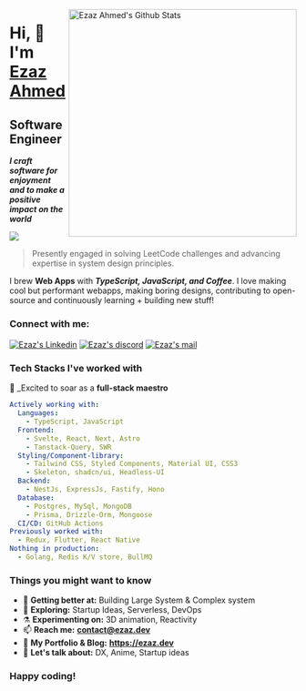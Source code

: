 [<img align="right" width="400" src="https://github-readme-stats.vercel.app/api?username=ezaz-ahmed&&show_icons=true&theme=tokyonight&count_private=true" alt="Ezaz Ahmed's Github Stats"/>](https://github.com/ezaz-ahmed)

# Hi, 👋 I'm [**Ezaz Ahmed**](https://ezaz.dev)

## Software Engineer

_**I craft software for enjoyment and to make a positive impact on the world**_

![](https://komarev.com/ghpvc/?username=ezaz-ahmed&color=blueviolet)

> Presently engaged in solving LeetCode challenges and advancing expertise in system design principles.

I brew **Web Apps** with **_TypeScript, JavaScript, and Coffee_**.
I love making cool but performant webapps, making boring designs, contributing to open-source and continuously learning + building new stuff!

<h3 align="left">Connect with me:</h3>
<p align="left">
<a href="https://www.linkedin.com/in/ezaz7/" target="blank"><img align="center" src="https://img.shields.io/badge/Linkedin-0077b5.svg?style=for-the-badge&logo=Linkedin&logoColor=white" alt="Ezaz's Linkedin" /></a>
<a href="https://discord.com/users/gambit9980" target="blank"><img align="center" src="https://img.shields.io/badge/Discord-424549.svg?style=for-the-badge&logo=discord&logoColor=white" alt="Ezaz's discord"/></a>
<a href="mailto:contact@ezaz.dev" target="blank"><img align="center" src="https://img.shields.io/badge/MAIL-f2a60c.svg?style=for-the-badge&logo=gmail&logoColor=white" alt="Ezaz's mail" /></a>

<p>

### Tech Stacks I've worked with

🚀 \_Excited to soar as a **full-stack maestro**

```yaml
Actively working with:
  Languages:
    - TypeScript, JavaScript
  Frontend:
    - Svelte, React, Next, Astro
    - Tanstack-Query, SWR
  Styling/Component-library:
    - Tailwind CSS, Styled Components, Material UI, CSS3
    - Skeleton, shadcn/ui, Headless-UI
  Backend:
    - NestJs, ExpressJs, Fastify, Hono
  Database:
    - Postgres, MySql, MongoDB
    - Prisma, Drizzle-Orm, Mongoose
  CI/CD: GitHub Actions
Previously worked with:
  - Redux, Flutter, React Native
Nothing in production:
  - Golang, Redis K/V store, BullMQ
```

### Things you might want to know

<!-- - 🔭 <b>Working with:</b> Career break for professional development **↑** -->

- 🌱 <b>Getting better at:</b> Building Large System & Complex system
- 🤔 <b>Exploring:</b> Startup Ideas, Serverless, DevOps
- ⚗️ <b>Experimenting on:</b> 3D animation, Reactivity
- 📫 <b>Reach me:</b> **contact@ezaz.dev**
- 📰 <b>My Portfolio & Blog:</b> **https://ezaz.dev**
- 💬 <b>Let's talk about:</b> DX, Anime, Startup ideas

### Happy coding!
